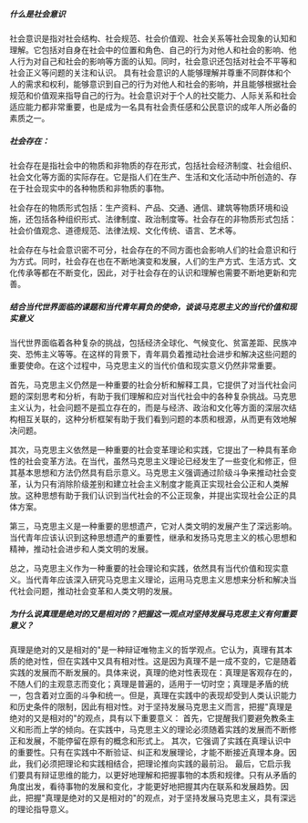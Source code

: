 ##### 什么是社会意识

社会意识是指对社会结构、社会规范、社会价值观、社会关系等社会现象的认知和理解。它包括对自身在社会中的位置和角色、自己的行为对他人和社会的影响、他人行为对自己和社会的影响等方面的认知。同时，社会意识还包括对社会不平等和社会正义等问题的关注和认识。
具有社会意识的人能够理解并尊重不同群体和个人的需求和权利，能够意识到自己的行为对他人和社会的影响，并且能够根据社会规范和价值观来指导自己的行为。社会意识对于个人的社交能力、人际关系和社会适应能力都非常重要，也是成为一名具有社会责任感和公民意识的成年人所必备的素质之一。

##### 社会存在：

社会存在是指社会中的物质和非物质的存在形式，包括社会经济制度、社会组织、社会文化等方面的实际存在。它是指人们在生产、生活和文化活动中所创造的、存在于社会现实中的各种物质和非物质的事物。

社会存在的物质形式包括：生产资料、产品、交通、通信、建筑等物质环境和设施，还包括各种组织形式、法律制度、政治制度等。社会存在的非物质形式包括：社会价值观念、道德规范、法律法规、文化传统、语言、艺术等。

社会存在与社会意识密不可分，社会存在的不同方面也会影响人们的社会意识和行为方式。同时，社会存在也在不断地演变和发展，人们的生产方式、生活方式、文化传承等都在不断变化，因此，对于社会存在的认识和理解也需要不断地更新和完善。

##### 结合当代世界面临的课题和当代青年肩负的使命，谈谈马克思主义的当代价值和现实意义

当代世界面临着各种复杂的挑战，包括经济全球化、气候变化、贫富差距、民族冲突、恐怖主义等等。在这样的背景下，青年肩负着推动社会进步和解决这些问题的重要使命。在这个过程中，马克思主义的当代价值和现实意义仍然非常重要。

首先，马克思主义仍然是一种重要的社会分析和解释工具，它提供了对当代社会问题的深刻思考和分析，有助于我们理解和应对当代社会中的各种复杂挑战。马克思主义认为，社会问题不是孤立存在的，而是与经济、政治和文化等方面的深层次结构相互关联的，这种分析框架有助于我们看到问题的本质和根源，从而更有效地解决问题。

其次，马克思主义依然是一种重要的社会变革理论和实践，它提出了一种具有革命性的社会变革方法。在当代，虽然马克思主义理论已经发生了一些变化和修正，但其基本思想和方法仍然具有启示意义。马克思主义强调通过阶级斗争来推动社会变革，认为只有消除阶级差别和建立社会主义制度才能真正实现社会公正和人类解放。这种思想有助于我们认识到当代社会的不公正现象，并提出实现社会公正的具体方案。

第三，马克思主义是一种重要的思想遗产，它对人类文明的发展产生了深远影响。当代青年应该认识到这种思想遗产的重要性，继承和发扬马克思主义的核心思想和精神，推动社会进步和人类文明的发展。

总之，马克思主义作为一种重要的社会理论和实践，依然具有当代价值和现实意义。当代青年应该深入研究马克思主义理论，运用马克思主义思想来分析和解决当代社会问题，推动社会变革和人类文明的发展。


##### 为什么说真理是绝对的又是相对的？把握这一观点对坚持发展马克思主义有何重要意义？
真理是绝对的又是相对的"是一种辩证唯物主义的哲学观点。它认为，真理有其本质的绝对性，但在实践中又具有相对性。这是因为真理不是一成不变的，它是随着实践的发展而不断发展的。具体来说，真理的绝对性表现在：真理是客观存在的，不随人们的主观意志而变化；真理是普遍的，适用于一切时空；真理是矛盾的统一，包含着对立面的斗争和统一。但是，真理在实践中的表现却受到人类认识能力和历史条件的限制，因此有相对性。对于坚持发展马克思主义而言，把握"真理是绝对的又是相对的"的观点，具有以下重要意义：
首先，它提醒我们要避免教条主义和形而上学的倾向。在实践中，马克思主义的理论必须随着实践的发展而不断修正和发展，不能停留在原有的概念和形式上。
其次，它强调了实践在真理认识中的重要性。只有在实践中不断验证、纠正和发展理论，才能不断接近真理本身。因此，我们必须把理论和实践相结合，把理论推向实践的最前沿。
最后，它启示我们要具有辩证思维的能力，以更好地理解和把握事物的本质和规律。只有从矛盾的角度出发，看待事物的发展和变化，才能更好地把握其内在联系和发展趋势。因此，把握"真理是绝对的又是相对的"的观点，对于坚持发展马克思主义，具有深远的理论指导意义。